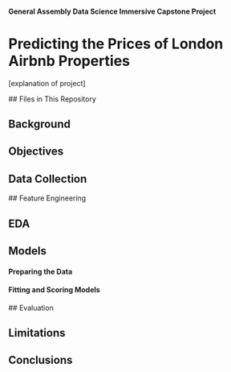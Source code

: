 #### General Assembly Data Science Immersive Capstone Project

# Predicting the Prices of London Airbnb Properties

[explanation of project]

## Files in This Repository

## Background

## Objectives

## Data Collection

## Feature Engineering

## EDA

## Models

#### Preparing the Data

#### Fitting and Scoring Models

## Evaluation

## Limitations

## Conclusions
